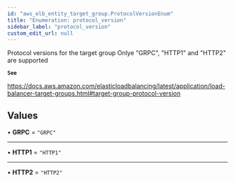 ```yaml
---
id: "aws_elb_entity_target_group.ProtocolVersionEnum"
title: "Enumeration: protocol_version"
sidebar_label: "protocol_version"
custom_edit_url: null
---
```


Protocol versions for the target group
Onlye "GRPC", "HTTP1" and "HTTP2" are supported

**`See`**

https://docs.aws.amazon.com/elasticloadbalancing/latest/application/load-balancer-target-groups.html#target-group-protocol-version

## Values

• **GRPC** = ``"GRPC"``

___

• **HTTP1** = ``"HTTP1"``

___

• **HTTP2** = ``"HTTP2"``
